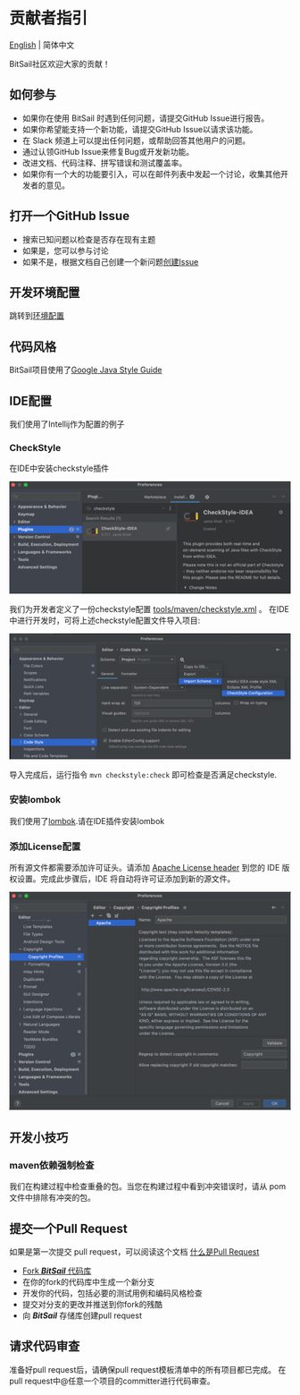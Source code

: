 # 贡献者指引

[English](contributing.md) | 简体中文

BitSail社区欢迎大家的贡献！

## 如何参与

- 如果你在使用 BitSail 时遇到任何问题，请提交GitHub Issue进行报告。
- 如果你希望能支持一个新功能，请提交GitHub Issue以请求该功能。
- 在 Slack 频道上可以提出任何问题，或帮助回答其他用户的问题。
- 通过认领GitHub Issue来修复Bug或开发新功能。
- 改进文档、代码注释、拼写错误和测试覆盖率。
- 如果你有一个大的功能要引入，可以在邮件列表中发起一个讨论，收集其他开发者的意见。

## 打开一个GitHub Issue
- 搜索已知问题以检查是否存在现有主题
- 如果是，您可以参与讨论
- 如果不是，根据文档自己创建一个新问题[创建Issue](https://docs.github.com/en/issues/tracking-your-work-with-issues/creating-an-issue)

## 开发环境配置
跳转到[环境配置](env_setup_zh.md)

## 代码风格

BitSail项目使用了[Google Java Style Guide](https://google.github.io/styleguide/javaguide.html)

## IDE配置

我们使用了Intellij作为配置的例子

### CheckStyle

在IDE中安装checkstyle插件

![](images/checkstyle_plugin.png)

我们为开发者定义了一份checkstyle配置 [tools/maven/checkstyle.xml](https://github.com/bytedance/bitsail/blob/master/tools/maven/checkstyle.xml) 。
在IDE中进行开发时，可将上述checkstyle配置文件导入项目:

![](images/set_checkstyle.png)

导入完成后，运行指令 `mvn checkstyle:check` 即可检查是否满足checkstyle.

### 安装lombok

我们使用了[lombok](https://projectlombok.org/).请在IDE插件安装lombok

### 添加License配置
所有源文件都需要添加许可证头。请添加 [Apache License header](https://www.apache.org/legal/src-headers#headers)
到您的 IDE 版权设置。完成此步骤后，IDE 将自动将许可证添加到新的源文件。

![](images/license_header.png)

## 开发小技巧
### maven依赖强制检查
我们在构建过程中检查重叠的包。当您在构建过程中看到冲突错误时，请从 pom 文件中排除有冲突的包。

## 提交一个Pull Request
如果是第一次提交 pull request，可以阅读这个文档 [什么是Pull Request](https://docs.github.com/en/pull-requests/collaborating-with-pull-requests/proposing-changes-to-your-work-with-pull-requests/about-pull-requests)

- [Fork ***BitSail*** 代码库](https://docs.github.com/en/get-started/quickstart/fork-a-repo)
- 在你的fork的代码库中生成一个新分支
- 开发你的代码，包括必要的测试用例和编码风格检查
- 提交对分支的更改并推送到你fork的残酷
- 向 ***BitSail*** 存储库创建pull request

## 请求代码审查
准备好pull request后，请确保pull request模板清单中的所有项目都已完成。
在pull request中@任意一个项目的committer进行代码审查。
